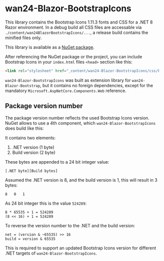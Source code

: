 # wan24-Blazor-BootstrapIcons

This library contains the Bootstrap Icons 1.11.3 fonts and CSS for a .NET 8 
Razor environment. In a debug build all CSS files are accessable via 
`./content/wan24BlazorBootstrapIcons/...`, a release build contains the 
minified files only.

This library is available as a 
[NuGet package](https://www.nuget.org/packages/wan24-Blazor-BootstrapIcons/).

After referencing the NuGet package or the project, you can include Bootstrap 
Icons in your `index.html` files `<head>` section like this:

```html
<link rel="stylesheet" href="_content/wan24-Blazor-BootstrapIcons/css/bootstrap-icons.min.css" />
```

`wan24-Blazor-BootstrapIcons` was built as extension library for 
`wan24-Blazor-Bootstrap`, but it contains no foreign dependencies, except for 
the mandatory `Microsoft.AspNetCore.Components.Web` reference.

## Package version number

The package version number reflects the used Bootstrap Icons version. NuGet 
allows to use a 4th component, which `wan24-Blazor-BootstrapIcons` does build 
like this:

It contains two elements:

1. .NET version (1 byte)
1. Build version (2 byte)

These bytes are appended to a 24 bit integer value:

	[.NET byte][Build bytes]

Assumed the .NET version is 8, and the build version is 1, this will result in 
3 bytes:

	8	0	1

As 24 bit integer this is the value `524289`:

	8 * 65535 + 1 = 524289
	(8 << 16) + 1 = 524289

To reverse the version number to the .NET and the build version:

	net = (version & ~65535) >> 16
	build = version & 65535

This is required to support an updated Bootstrap Icons version for different 
.NET targets of `wan24-Blazor-BootstrapIcons`.
